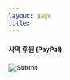 ```yaml
---
layout: page
title:
---
```

<h4 class="wsite-content-title" style="text-align:left;"><font size="2">사역 후원 (PayPal)</font></h4>

<h4 class="wsite-content-title" style="text-align:left;"><font size="2"><a href="https://www.paypal.com/cgi-bin/webscr?cmd=_s-xclick&hosted_button_id=3VQCELJZVD8QE" style="line-height: 1.5;"><input type="image" src="https://www.paypalobjects.com/en_US/i/btn/btn_donate_LG.gif"></a></font></h4>
